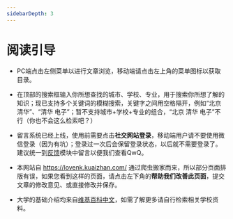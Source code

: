 ```yaml
---
sidebarDepth: 3
---
```


# 阅读引导

- PC端点击左侧菜单以进行文章浏览，移动端请点击左上角的菜单图标以获取目录。

- 在顶部的搜索框输入你所想查找的城市、学校、专业，用于搜索你所想了解的知识；现已支持多个关键词的模糊搜索，关键字之间用空格隔开，例如“北京 清华”、“清华 电子”；暂不支持城市+学校+专业的组合，“北京 清华 电子”不行（你也不会这么检索吧？）

- 留言系统已经上线，使用前需要点击**社交网站登录**，移动端用户请不要使用微信登录（因为有坑）；登录过一次后会保留登录状态，以后就不需要登录了。建议统一到[反馈](/feedback/)模块中留言以便我们查看QwQ。

- 本网站自 <https://lovenk.kuaizhan.com/> 通过爬虫搬家而来，所以部分页面排版有误，如果您看到这样的页面，请点击左下角的**帮助我们改善此页面**，提交文章的修改意见、或直接修改并保存。

- 大学的基础介绍均来自[维基百科中文](https://zh.wikipedia.org/wiki/Wikipedia:%E9%A6%96%E9%A1%B5)，如需了解更多请自行检索相关学校资料。
